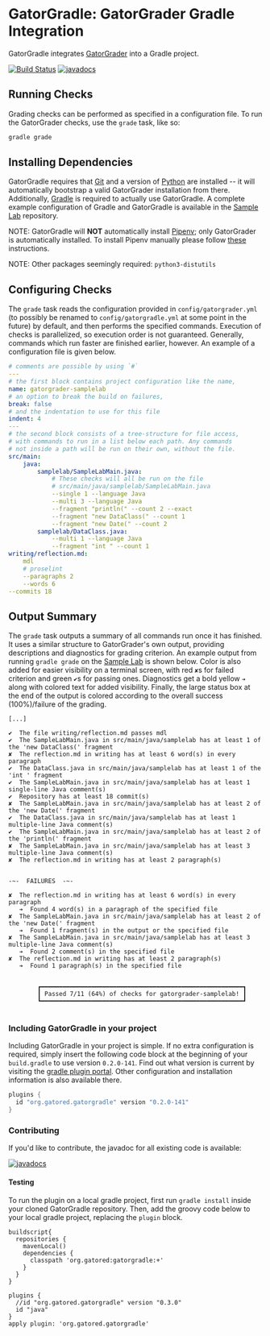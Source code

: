 # GatorGradle: GatorGrader Gradle Integration

GatorGradle integrates [GatorGrader](https://github.com/GatorEducator/gatorgrader)
into a Gradle project.

[![Build Status](https://travis-ci.org/GatorEducator/gatorgradle.svg?branch=master)](https://travis-ci.org/GatorEducator/gatorgradle)
[![javadocs](https://gatoreducator.github.io/gatorgradle/docs/docs-status-badge.svg)](https://gatoreducator.github.io/gatorgradle/docs)

## Running Checks

Grading checks can be performed as specified in a configuration file. To run
the GatorGrader checks, use the `grade` task, like so:

```bash
gradle grade
```

## Installing Dependencies

GatorGradle requires that [Git](https://git-scm.com/) and a version of [Python](https://www.python.org/)
are installed -- it will automatically bootstrap a valid GatorGrader installation
from there. Additionally, [Gradle](https://gradle.org/) is required to actually use
GatorGradle. A complete example configuration of Gradle and GatorGradle is available
in the [Sample Lab](https://github.com/GatorEducator/gatorgrader-samplelab) repository.

NOTE: GatorGradle will **NOT** automatically install [Pipenv](https://pipenv.readthedocs.io/en/latest/);
only GatorGrader is automatically installed. To install Pipenv manually please follow
[these](https://pipenv.readthedocs.io/en/latest/#install-pipenv-today) instructions.

NOTE: Other packages seemingly required: `python3-distutils`

## Configuring Checks

The `grade` task reads the configuration provided in `config/gatorgrader.yml`
(to possibly be renamed to `config/gatorgradle.yml` at some point in the
future) by default, and then performs the specified commands. Execution of
checks is parallelized, so execution order is not guaranteed. Generally, commands
which run faster are finished earlier, however. An example of a configuration file
is given below.

```yaml
# comments are possible by using `#`
---
# the first block contains project configuration like the name,
name: gatorgrader-samplelab
# an option to break the build on failures,
break: false
# and the indentation to use for this file
indent: 4
---
# the second block consists of a tree-structure for file access,
# with commands to run in a list below each path. Any commands
# not inside a path will be run on their own, without the file.
src/main:
    java:
        samplelab/SampleLabMain.java:
            # These checks will all be run on the file
            # src/main/java/samplelab/SampleLabMain.java
            --single 1 --language Java
            --multi 3 --language Java
            --fragment "println(" --count 2 --exact
            --fragment "new DataClass(" --count 1
            --fragment "new Date(" --count 2
        samplelab/DataClass.java:
            --multi 1 --language Java
            --fragment "int " --count 1
writing/reflection.md:
    mdl
    # proselint
    --paragraphs 2
    --words 6
--commits 18
```

## Output Summary

The `grade` task outputs a summary of all commands run once it has finished.
It uses a similar structure to GatorGrader's own output, providing descriptions
and diagnostics for grading criterion. An example output from running `gradle grade`
on the [Sample Lab](https://github.com/GatorEducator/gatorgrader-samplelab) is shown
below. Color is also added for easier visibility on a terminal screen, with red `✘`s
for failed criterion and green `✔`s for passing ones. Diagnostics get a bold yellow
`➔` along with colored text for added visibility. Finally, the large status box at
the end of the output is colored according to the overall success (100%)/failure
of the grading.

```text
[...]

✔  The file writing/reflection.md passes mdl
✔  The SampleLabMain.java in src/main/java/samplelab has at least 1 of the 'new DataClass(' fragment
✘  The reflection.md in writing has at least 6 word(s) in every paragraph
✔  The DataClass.java in src/main/java/samplelab has at least 1 of the 'int ' fragment
✔  The SampleLabMain.java in src/main/java/samplelab has at least 1 single-line Java comment(s)
✔  Repository has at least 18 commit(s)
✘  The SampleLabMain.java in src/main/java/samplelab has at least 2 of the 'new Date(' fragment
✔  The DataClass.java in src/main/java/samplelab has at least 1 multiple-line Java comment(s)
✔  The SampleLabMain.java in src/main/java/samplelab has at least 2 of the 'println(' fragment
✘  The SampleLabMain.java in src/main/java/samplelab has at least 3 multiple-line Java comment(s)
✘  The reflection.md in writing has at least 2 paragraph(s)


-~-  FAILURES  -~-

✘  The reflection.md in writing has at least 6 word(s) in every paragraph
   ➔  Found 4 word(s) in a paragraph of the specified file
✘  The SampleLabMain.java in src/main/java/samplelab has at least 2 of the 'new Date(' fragment
   ➔  Found 1 fragment(s) in the output or the specified file
✘  The SampleLabMain.java in src/main/java/samplelab has at least 3 multiple-line Java comment(s)
   ➔  Found 2 comment(s) in the specified file
✘  The reflection.md in writing has at least 2 paragraph(s)
   ➔  Found 1 paragraph(s) in the specified file


        ┏━━━━━━━━━━━━━━━━━━━━━━━━━━━━━━━━━━━━━━━━━━━━━━━━━━━━━━━━┓
        ┃ Passed 7/11 (64%) of checks for gatorgrader-samplelab! ┃
        ┗━━━━━━━━━━━━━━━━━━━━━━━━━━━━━━━━━━━━━━━━━━━━━━━━━━━━━━━━┛


```

### Including GatorGradle in your project

Including GatorGradle in your project is simple. If no extra configuration is
required, simply insert the following code block at the beginning of your
`build.gradle` to use version `0.2.0-141`. Find out what version is current by
visiting the [gradle plugin portal](https://plugins.gradle.org/plugin/org.gatored.gatorgradle).
Other configuration and installation information is also available there.

```groovy
plugins {
  id "org.gatored.gatorgradle" version "0.2.0-141"
}
```

### Contributing

If you'd like to contribute, the javadoc for all existing code is available:

[![javadocs](https://gatoreducator.github.io/gatorgradle/docs/docs-status-badge.svg)](https://gatoreducator.github.io/gatorgradle/docs)

#### Testing

To run the plugin on a local gradle project, first run `gradle install` inside
your cloned GatorGradle repository. Then, add the groovy code below to your
local gradle project, replacing the `plugin` block.

```
buildscript{
  repositories {
    mavenLocal()
    dependencies {
      classpath 'org.gatored:gatorgradle:+'
    }
  }
}

plugins {
  //id "org.gatored.gatorgradle" version "0.3.0"
  id "java"
}
apply plugin: 'org.gatored.gatorgradle'

```
